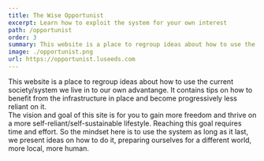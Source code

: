 ```yaml
---
title: The Wise Opportunist
excerpt: Learn how to exploit the system for your own interest
path: /opportunist
order: 3
summary: This website is a place to regroup ideas about how to use the current society/system we live in to our own advantange. It contains tips on how to benefit from the infrastructure in place and become progressively less reliant on it.
image: ./opportunist.png
url: https://opportunist.luseeds.com
---
```


This website is a place to regroup ideas about how to use the current society/system we live in to our own advantange. It contains tips on how to benefit from the infrastructure in place and become progressively less reliant on it.  
The vision and goal of this site is for you to gain more freedom and thrive on a more self-reliant/self-sustainable lifestyle. Reaching this goal requires time and effort. So the mindset here is to use the system as long as it last, we present ideas on how to do it, preparing ourselves for a different world, more local, more human.
